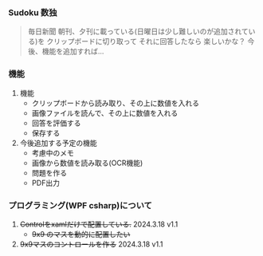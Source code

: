 ### Sudoku 数独
 > 毎日新聞 朝刊、夕刊に載っている(日曜日は少し難しいのが追加されている)を
 > クリップボードに切り取って それに回答したなら 楽しいかな？
 > 今後、機能を追加すれば...

### 機能
 1. 機能  
    - クリップボードから読み取り、その上に数値を入れる
    - 画像ファイルを読んで、その上に数値を入れる
    - 回答を評価する
    - 保存する
 2. 今後追加する予定の機能
    - 考慮中のメモ
    - 画像から数値を読み取る(OCR機能)
    - 問題を作る
    - PDF出力

### プログラミング(WPF csharp)について
 1. ~~Controlをxamlだけで配置している.~~   2024.3.18 v1.1
    - ~~9x9 のマスを動的に配置したい~~
 2. ~~9x9マスのコントロールを作る~~   2024.3.18 v1.1
